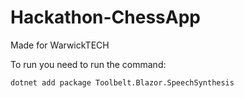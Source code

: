 # Hackathon-ChessApp
Made for WarwickTECH

To run you need to run the command:

<code>dotnet add package Toolbelt.Blazor.SpeechSynthesis</code>
